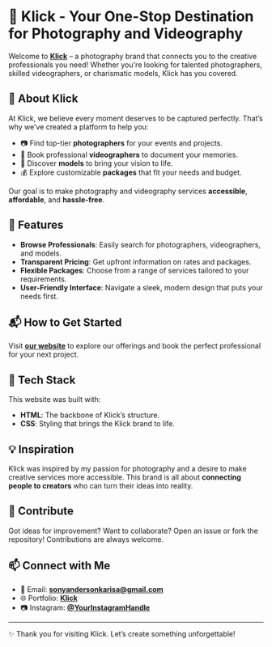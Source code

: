  # 📸 Klick - Your One-Stop Destination for Photography and Videography  

Welcome to **[Klick](https://sonykarisa.github.io/Website/)** – a photography brand that connects you to the creative professionals you need! Whether you're looking for talented photographers, skilled videographers, or charismatic models, Klick has you covered.  

## 🌟 About Klick  

At Klick, we believe every moment deserves to be captured perfectly. That’s why we’ve created a platform to help you:  
- 📷 Find top-tier **photographers** for your events and projects.  
- 🎥 Book professional **videographers** to document your memories.  
- 💃 Discover **models** to bring your vision to life.  
- 💰 Explore customizable **packages** that fit your needs and budget.  

Our goal is to make photography and videography services **accessible**, **affordable**, and **hassle-free**.  

## 🚀 Features  

- **Browse Professionals**: Easily search for photographers, videographers, and models.  
- **Transparent Pricing**: Get upfront information on rates and packages.  
- **Flexible Packages**: Choose from a range of services tailored to your requirements.  
- **User-Friendly Interface**: Navigate a sleek, modern design that puts your needs first.  

## 📬 How to Get Started  

Visit **[our website](https://sonykarisa.github.io/Website/)** to explore our offerings and book the perfect professional for your next project.  

## 🎨 Tech Stack  

This website was built with:  
- **HTML**: The backbone of Klick’s structure.  
- **CSS**: Styling that brings the Klick brand to life.  

## 💡 Inspiration  

Klick was inspired by my passion for photography and a desire to make creative services more accessible. This brand is all about **connecting people to creators** who can turn their ideas into reality.  

## 👥 Contribute  

Got ideas for improvement? Want to collaborate? Open an issue or fork the repository! Contributions are always welcome.  

## 📫 Connect with Me  

- 📧 Email: **[sonyandersonkarisa@gmail.com](mailto:sonyandersonkarisa@gmail.com)**  
- 🌐 Portfolio: **[Klick](https://sonykarisa.github.io/Website/)**  
- 📷 Instagram: **[@YourInstagramHandle](https://www.instagram.com)**  

---

✨ Thank you for visiting Klick. Let’s create something unforgettable!  

 
